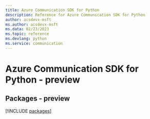 ```yaml
---
title: Azure Communication SDK for Python
description: Reference for Azure Communication SDK for Python
author: acsdevx-msft
ms.author: acsdevx-msft
ms.data: 02/23/2023
ms.topic: reference
ms.devlang: python
ms.service: communication
---
```

# Azure Communication SDK for Python - preview
## Packages - preview
[!INCLUDE [packages](communication-index.md)]